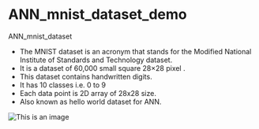 # ANN_mnist_dataset_demo
ANN_mnist_dataset

* The MNIST dataset is an acronym that stands for the Modified National Institute of Standards and Technology dataset.
* It is a dataset of 60,000 small square 28×28 pixel .
* This dataset contains handwritten digits. 
* It has 10 classes i.e. 0 to 9
* Each data point is 2D array of 28x28 size.
* Also known as hello world dataset for ANN.


![This is an image](https://upload.wikimedia.org/wikipedia/commons/2/27/MnistExamples.png)
